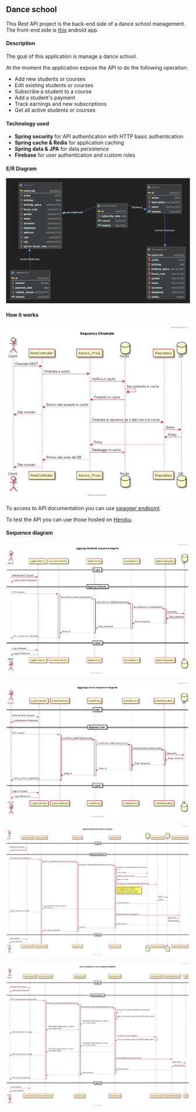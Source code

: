 ## Dance school 

This Rest API project is the back-end side of a dance school management. The
front-end side is [this](https://bitbucket.org/castopretorio/scuola-danza-android) android app. 

#### Description
The goal of this application is manage a dance school.

At the moment the application expose the API to do the following operation:
- Add new students or courses
- Edit existing students or courses
- Subscribe a student to a course
- Add a student's payment
- Track earnings and new subscriptions
- Get all active students or courses

#### Technology used 

- **Spring security** for API authentication with HTTP basic authentication
- **Spring cache & Redis** for application caching
- **Spring data & JPA** for data persistence
- **Firebase** for user authentication and custom roles

#### E/R Diagram
![erDiagram](src/uml/erDiagram.png)

#### How it works
![ArchitectureDiagram](src/uml/ArchitectureDiagram.png)

To access to API documentation you can use [swagger endpoint](https://dance-school-test.herokuapp.com/swagger-ui.html).

To test the API you can use those hosted on [Heroku](https://dance-school-test.herokuapp.com).

#### Sequence diagram
![AddStudente](src/uml/AddStudente.png)

![AddCorso](src/uml/AddCorso.png)

![AddPagamento](src/uml/AddPagamento.png)

![SubscribeStudentToCourse](src/uml/SubscribeStudentToCourse.png)